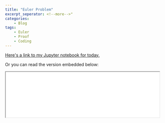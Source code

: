 ```yaml
---
title: "Euler Problem"
excerpt_seperator: <!--more-->"
categories:
    - Blog
tags:
    - Euler
    - Proof
    - Coding
---
```

[Here's a link to my Jupyter notebook for today.](../../euler.html)

Or you can read the version embedded below:

<iframe width="100%" src="../../euler.html">